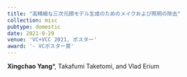 ```yaml
---
title: "高精細な三次元顔モデル生成のためのメイクおよび照明の除去"
collection: misc
pubtype: domestic
date: 2021-9-29
venue: 'VC+VCC 2021, ポスター'
award: '- VCポスター賞'
---
```


**Xingchao Yang***, Takafumi Taketomi, and Vlad Erium